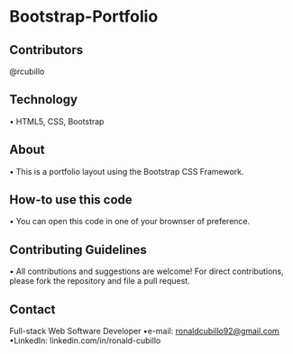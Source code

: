 # Bootstrap-Portfolio

## Contributors
@rcubillo

## Technology
• HTML5, CSS, Bootstrap

## About
• This is a portfolio layout using the Bootstrap CSS Framework.

## How-to use this code
• You can open this code in one of your brownser of preference.

## Contributing Guidelines
• All contributions and suggestions are welcome! For direct contributions, please fork the repository and file a pull request.

## Contact

Full-stack Web Software Developer
•e-mail: ronaldcubillo92@gmail.com
•LinkedIn: linkedin.com/in/ronald-cubillo
